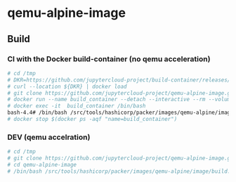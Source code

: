 # qemu-alpine-image

## Build

### CI with the Docker build-container (no qemu acceleration)

```bash
# cd /tmp
# DKR=https://github.com/jupytercloud-project/build-container/releases/download/0.0.1/jupytercloud-project_build-container_latest.dkr
# curl --location ${DKR} | docker load
# git clone https://github.com/jupytercloud-project/qemu-alpine-image.git
# docker run --name build_container --detach --interactive --rm --volume /tmp/qemu-image-alpine:/src jupytercloud-project/build-container:latest /bin/bash
# docker exec -it  build_container /bin/bash
bash-4.4# /bin/bash /src/tools/hashicorp/packer/images/qemu-alpine/image/build.sh
# docker stop $(docker ps -aqf "name=build_container")
```
### DEV (qemu accelration)

```bash
# cd /tmp
# git clone https://github.com/jupytercloud-project/qemu-alpine-image.git
# cd qemu-alpine-image
# /bin/bash /src/tools/hashicorp/packer/images/qemu-alpine/image/build.sh
```
